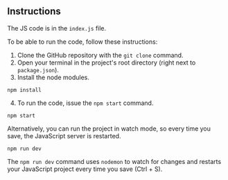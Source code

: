 ## Instructions

The JS code is in the `index.js` file.

To be able to run the code, follow these instructions:

1. Clone the GitHub repository with the `git clone` command.
2. Open your terminal in the project's root directory (right next
   to `package.json`).
3. Install the node modules.

```bash:shell
npm install
```

4. To run the code, issue the `npm start` command.

```bash:shell
npm start
```

Alternatively, you can run the project in watch mode, so every
time you save, the JavaScript server is restarted.

```bash:shell
npm run dev
```

The `npm run dev` command uses `nodemon` to watch for changes and
restarts your JavaScript project every time you save (Ctrl + S).

